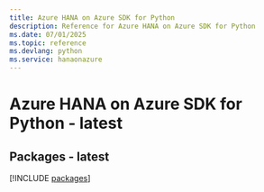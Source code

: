 ```yaml
---
title: Azure HANA on Azure SDK for Python
description: Reference for Azure HANA on Azure SDK for Python
ms.date: 07/01/2025
ms.topic: reference
ms.devlang: python
ms.service: hanaonazure
---
```

# Azure HANA on Azure SDK for Python - latest
## Packages - latest
[!INCLUDE [packages](hana-on-azure-index.md)]